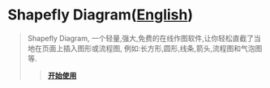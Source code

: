 # Shapefly Diagram([English](README.md))

> Shapefly Diagram, 一个轻量,强大,免费的在线作图软件,让你轻松直截了当地在页面上插入图形或流程图, 例如:长方形,圆形,线条,箭头,流程图和气泡图等.
>> [**开始使用**](https://zzzhan.github.io/shapefly-diagram/index_zh-CN.html 'Shapefly Diagram &middot; 让你轻松直截了当地在页面上作图')
